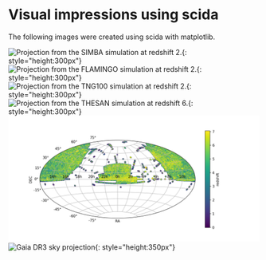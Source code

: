 # Visual impressions using scida

The following images were created using scida with matplotlib.

![Projection from the SIMBA simulation at redshift 2.](images/projection_SIMBA_Temperature.jpg){: style="height:300px"}
![Projection from the FLAMINGO simulation at redshift 2.](images/projection_FLAMINGO_Density.jpg){: style="height:300px"}
![Projection from the TNG100 simulation at redshift 2.](images/projection_TNG100_GFM_Metallicity.jpg){: style="height:300px"}
![Projection from the THESAN simulation at redshift 6.](images/projection_THESAN_NeutralHydrogenAbundance.jpg){: style="height:300px"}
![SDSS DR16 Aitoff projection](images/sdss_dr16.png)
![Gaia DR3 sky projection](images/simple_hist2d_obs.png){: style="height:350px"}
